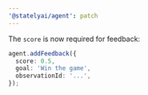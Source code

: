 ```yaml
---
'@statelyai/agent': patch
---
```


The `score` is now required for feedback:

```ts
agent.addFeedback({
  score: 0.5,
  goal: 'Win the game',
  observationId: '...',
});
```
